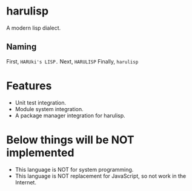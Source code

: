 # harulisp

A modern lisp dialect.

## Naming

First, `HARUki's LISP.`
Next, `HARULISP`
Finally, `harulisp`

# Features

- Unit test integration.
- Module system integration.
- A package manager integration for harulisp.

# Below things will be NOT implemented

- This language is NOT for system programming.
- This language is NOT replacement for JavaScript, so not work in the Internet.
